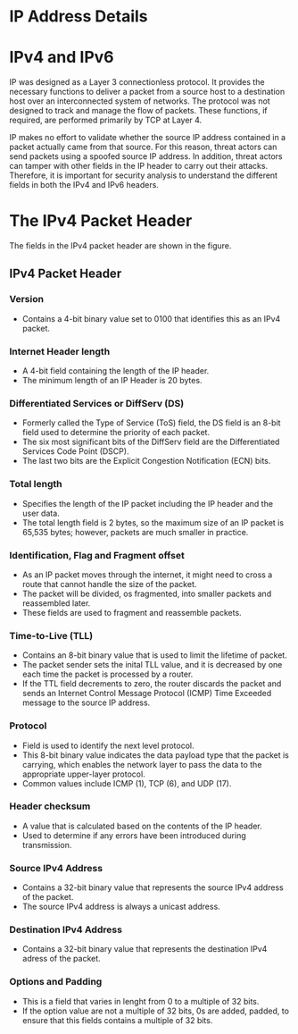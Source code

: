# IP Address Details

# IPv4 and IPv6

IP was designed as a Layer 3 connectionless protocol. It provides the necessary functions to deliver a packet from a source host to a destination host over an interconnected system of networks. The protocol was not designed to track and manage the flow of packets. These functions, if required, are performed primarily by TCP at Layer 4.

IP makes no effort to validate whether the source IP address contained in a packet actually came from that source. For this reason, threat actors can send packets using a spoofed source IP address. In addition, threat actors can tamper with other fields in the IP header to carry out their attacks. Therefore, it is important for security analysis to understand the different fields in both the IPv4 and IPv6 headers.

# The IPv4 Packet Header

The fields in the IPv4 packet header are shown in the figure.

## IPv4 Packet Header

### Version

- Contains a 4-bit binary value set to 0100 that identifies this as an IPv4 packet.

### Internet Header length

- A 4-bit field containing the length of the IP header.
- The minimum length of an IP Header is 20 bytes.

### Differentiated Services or DiffServ (DS)

- Formerly called the Type of Service (ToS) field, the DS field is an 8-bit field used to determine the priority of each packet.
- The six most significant bits of the DiffServ field are the Differentiated Services Code Point (DSCP).
- The last two bits are the Explicit Congestion Notification (ECN) bits.

### Total length

- Specifies the length of the IP packet including the IP header and the user data.
- The total length field is 2 bytes, so the maximum size of an IP packet is 65,535 bytes; however, packets are much smaller in practice.

### Identification, Flag and Fragment offset

- As an IP packet moves through the internet, it might need to cross a route that cannot handle the size of the packet.
- The packet will be divided, os fragmented, into smaller packets and reassembled later.
- These fields are used to fragment and reassemble packets.

### Time-to-Live (TLL)

- Contains an 8-bit binary value that is used to limit the lifetime of packet.
- The packet sender sets the inital TLL value, and it is decreased by one each time the packet is processed by a router.
- If the TTL field decrements to zero, the router discards the packet and sends an Internet Control Message Protocol (ICMP) Time Exceeded message to the source IP address.

### Protocol

- Field is used to identify the next level protocol.
- This 8-bit binary value indicates the data payload type that the packet is carrying, which enables the network layer to pass the data to the appropriate upper-layer protocol.
- Common values include ICMP (1), TCP (6), and UDP (17).

### Header checksum

- A value that is calculated based on the contents of the IP header.
- Used to determine if any errors have been introduced during transmission.

### Source IPv4 Address

- Contains a 32-bit binary value that represents the source IPv4 address of the packet.
- The source IPv4 address is always a unicast address.

### Destination IPv4 Address

- Contains a 32-bit binary value that represents the destination IPv4 adress of the packet.

### Options and Padding

- This is a field that varies in lenght from 0 to a multiple of 32 bits.
- If the option value are not a multiple of 32 bits, 0s are added, padded, to ensure that this fields contains a multiple of 32 bits.
